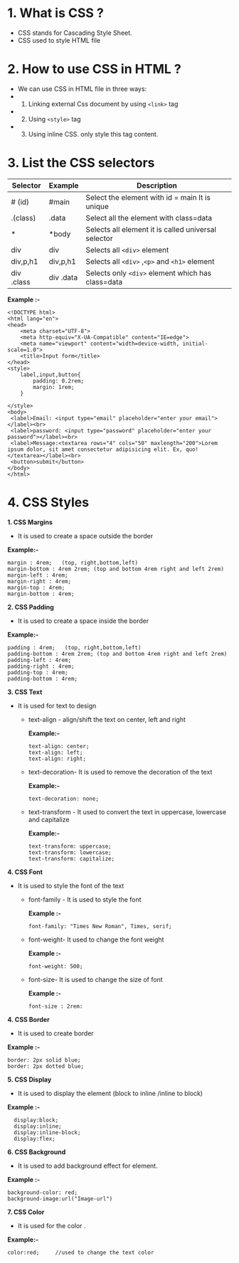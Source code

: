 # 1. What is CSS ?
- CSS stands for Cascading Style Sheet.
- CSS used to style HTML file

# 2. How to use CSS in HTML ?
- We can use CSS in HTML file in three ways:
- 1. Linking external Css document by using ```<link>``` tag
- 2. Using ```<style>``` tag
- 3. Using inline CSS. only style this tag content.

# 3. List the CSS selectors
| Selector   | Example   | Description            |
| ---------- | --------- |-------------------------|
| # (id)     | #main     |Select the element with id = main It is unique|
|.(class)    | .data     |Select all the element with class=data|
|*           | *body     |Selects all element it is called universal selector |
|div         |div        |Selects all ```<div>```  element |
|div,p,h1    |div,p,h1    |Selects all ```<div>``` ,```<p>``` and ```<h1>``` element |
|div .class  |div .data   |Selects only ```<div>``` element which has class=data |


**Example :-**
```````
<!DOCTYPE html>
<html lang="en">
<head>
    <meta charset="UTF-8">
    <meta http-equiv="X-UA-Compatible" content="IE=edge">
    <meta name="viewport" content="width=device-width, initial-scale=1.0">
    <title>Input form</title>
</head>
<style>
    label,input,button{
        padding: 0.2rem;
        margin: 1rem;
    }
   
</style>
<body>
 <label>Email: <input type="email" placeholder="enter your email"></label><br>
 <label>password: <input type="password" placeholder="enter your password"></label><br>
 <label>Message:<textarea rows="4" cols="50" maxlength="200">Lorem ipsum dolor, sit amet consectetur adipisicing elit. Ex, quo!</textarea></label><br>
 <button>submit</button>
</body>
</html>
```````

# 4. CSS Styles

**1. CSS Margins**
- It is used to create a space outside the border

**Example:-**
```````
margin : 4rem;   (top, right,bottom,left)
margin-bottom : 4rem 2rem; (top and bottom 4rem right and left 2rem)
margin-left : 4rem;
margin-right : 4rem;
margin-top : 4rem;
margin-bottom : 4rem;
```````

**2. CSS Padding**
- It is used to create a space inside the border 

**Example:-**
```````
padding : 4rem;   (top, right,bottom,left)
padding-bottom : 4rem 2rem; (top and bottom 4rem right and left 2rem)
padding-left : 4rem;
padding-right : 4rem;
padding-top : 4rem;
padding-bottom : 4rem;
```````
**3. CSS Text**
- It is used for text to design 
    - text-align - align/shift the text on center, left and right
 
        **Example:-**
        ```````
        text-align: center;
        text-align: left;
        text-align: right;
        ```````
    - text-decoration- It is used to remove the decoration of the text

        **Example:-**  
        ```````
        text-decoration: none;
        ```````
    - text-transform - It used to convert the text in uppercase, lowercase and capitalize
        
        **Example:-**  
        ```````
        text-transform: uppercase;
        text-transform: lowercase;
        text-transform: capitalize;
        ```````
**4. CSS Font**  
- It is used to style the font of the text
    - font-family - It is used to style the font 

       **Example :-**
        ```````
        font-family: "Times New Roman", Times, serif;
        ```````
    - font-weight- It used to change the font weight

        **Example :-**
        ```````
        font-weight: 500;
        ```````
    - font-size- It is used to change the size of font

        **Example :-**
        ```````
        font-size : 2rem:
         ```````
**4. CSS Border**  
- It is used to create border

**Example :-**
 ```````
 border: 2px solid blue;
 border: 2px dotted blue;       
```````  
  
**5. CSS Display**  
- It is used to display the element (block to inline /inline to block)

**Example :-**
 ```````
   display:block;
   display:inline;
   display:inline-block;
   display:flex;     
```````    
**6. CSS Background**  
- It is used to add background  effect for element.

**Example :-**
 ```````
 background-color: red;          
 background-image:url("Image-url")       
```````  
**7. CSS Color**  
- It is used for the color .

**Example:-**
``````` 
color:red;     //used to change the text color
``````` 
